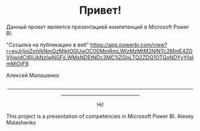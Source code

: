 ﻿<h1 align="center">
 Привет!
</h1>

Данный проект является презентацией компетенций в Microsoft Power BI.

"Сссылка на публикацию в веб":https://app.powerbi.com/view?r=eyJrIjoiZmVkNmQzMjktOGUwOC00MmRmLWIzMzMtM2NlNTc2MmE4ZGVjIiwidCI6IjJkNzIwNGFjLWMxNDEtNDc3MC1iZGIxLTQ2ZDQ1OTQxNDYyYiIsImMiOjF9.

Алексей Малашенко


<p align="center">
_______________________________________________________________________________________________________________
</p>




<p align="center">
Hi!
</p>

This project is a presentation of competencies in Microsoft Power BI.
Alexey Malashenko